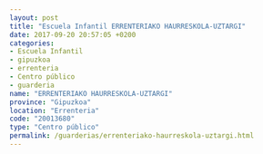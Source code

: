 ```yaml
---
layout: post
title: "Escuela Infantil ERRENTERIAKO HAURRESKOLA-UZTARGI"
date: 2017-09-20 20:57:05 +0200
categories:
- Escuela Infantil
- gipuzkoa
- errenteria
- Centro público
- guarderia
name: "ERRENTERIAKO HAURRESKOLA-UZTARGI"
province: "Gipuzkoa"
location: "Errenteria"
code: "20013680"
type: "Centro público"
permalink: /guarderias/errenteriako-haurreskola-uztargi.html
---
```

